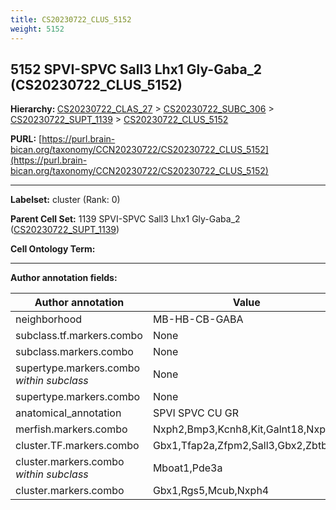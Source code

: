 ```yaml
---
title: CS20230722_CLUS_5152
weight: 5152
---
```

## 5152 SPVI-SPVC Sall3 Lhx1 Gly-Gaba_2 (CS20230722_CLUS_5152)
<b>Hierarchy: </b>
[CS20230722_CLAS_27](../CS20230722_CLAS_27) >
[CS20230722_SUBC_306](../CS20230722_SUBC_306) >
[CS20230722_SUPT_1139](../CS20230722_SUPT_1139) >
[CS20230722_CLUS_5152](../CS20230722_CLUS_5152)

**PURL:** [https://purl.brain-bican.org/taxonomy/CCN20230722/CS20230722_CLUS_5152](https://purl.brain-bican.org/taxonomy/CCN20230722/CS20230722_CLUS_5152)

---


**Labelset:** cluster (Rank: 0)

**Parent Cell Set:** 1139 SPVI-SPVC Sall3 Lhx1 Gly-Gaba_2 ([CS20230722_SUPT_1139](../CS20230722_SUPT_1139))



**Cell Ontology Term:** 

[MARKER GENES.]: #


---

[TRANSFERRED ANNOTATIONS.]: #


[AUTHOR ANNOTATION FIELDS.]: #


**Author annotation fields:**

| Author annotation | Value |
|-------------------|-------|
|neighborhood|MB-HB-CB-GABA|
|subclass.tf.markers.combo|None|
|subclass.markers.combo|None|
|supertype.markers.combo _within subclass_|None|
|supertype.markers.combo|None|
|anatomical_annotation|SPVI SPVC CU GR|
|merfish.markers.combo|Nxph2,Bmp3,Kcnh8,Kit,Galnt18,Nxph4|
|cluster.TF.markers.combo|Gbx1,Tfap2a,Zfpm2,Sall3,Gbx2,Zbtb16|
|cluster.markers.combo _within subclass_|Mboat1,Pde3a|
|cluster.markers.combo|Gbx1,Rgs5,Mcub,Nxph4|
